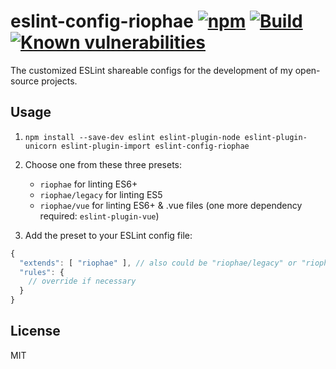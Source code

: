 # eslint-config-riophae [![npm](https://badgen.now.sh/npm/v/eslint-config-riophae)](https://www.npmjs.com/package/eslint-config-riophae) [![Build](https://badgen.now.sh/travis/riophae/eslint-config-riophae)](https://travis-ci.org/riophae/eslint-config-riophae) [![Known vulnerabilities](https://snyk.io/test/npm/eslint-config-riophae/badge.svg)](https://snyk.io/test/npm/eslint-config-riophae)

The customized ESLint shareable configs for the development of my open-source projects.

## Usage

1. `npm install --save-dev eslint eslint-plugin-node eslint-plugin-unicorn eslint-plugin-import eslint-config-riophae`
2. Choose one from these three presets:

    - `riophae` for linting ES6+
    - `riophae/legacy` for linting ES5
    - `riophae/vue` for linting ES6+ & .vue files (one more dependency required: `eslint-plugin-vue`)

3. Add the preset to your ESLint config file:

```js
{
  "extends": [ "riophae" ], // also could be "riophae/legacy" or "riophae/vue"
  "rules": {
    // override if necessary
  }
}
```

## License

MIT
